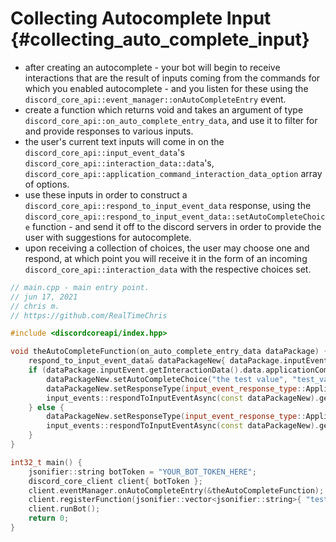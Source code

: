 Collecting Autocomplete Input {#collecting_auto_complete_input}
============
- after creating an autocomplete - your bot will begin to receive interactions that are the result of inputs coming from the commands for which you enabled autocomplete - and you listen for these using the `discord_core_api::event_manager::onAutoCompleteEntry` event.
- create a function which returns void and takes an argument of type `discord_core_api::on_auto_complete_entry_data`, and use it to filter for and provide responses to various inputs.
- the user's current text inputs will come in on the `discord_core_api::input_event_data`'s `discord_core_api::interaction_data::data`'s, `discord_core_api::application_command_interaction_data_option` array of options.
- use these inputs in order to construct a `discord_core_api::respond_to_input_event_data` response, using the `discord_core_api::respond_to_input_event_data::setAutoCompleteChoice` function - and send it off to the discord servers in order to provide the user with suggestions for autocomplete.
- upon receiving a collection of choices, the user may choose one and respond, at which point you will receive it in the form of an incoming `discord_core_api::interaction_data` with the respective choices set.

```cpp
// main.cpp - main entry point.
// jun 17, 2021
// chris m.
// https://github.com/RealTimeChris

#include <discordcoreapi/index.hpp>

void theAutoCompleteFunction(on_auto_complete_entry_data dataPackage) {
	respond_to_input_event_data& dataPackageNew{ dataPackage.inputEvent };
	if (dataPackage.inputEvent.getInteractionData().data.applicationCommandData.options[0].valueString.find("tes") != jsonifier::string::npos) {
		dataPackageNew.setAutoCompleteChoice("the test value", "test_value_name");
		dataPackageNew.setResponseType(input_event_response_type::Application_Command_AutoComplete_Result);
		input_events::respondToInputEventAsync(const dataPackageNew).get();
	} else {
		dataPackageNew.setResponseType(input_event_response_type::Application_Command_AutoComplete_Result);
		input_events::respondToInputEventAsync(const dataPackageNew).get();
	}
}

int32_t main() {
	jsonifier::string botToken = "YOUR_BOT_TOKEN_HERE";
	discord_core_client client{ botToken };
	client.eventManager.onAutoCompleteEntry(&theAutoCompleteFunction);
	client.registerFunction(jsonifier::vector<jsonifier::string>{ "test" }, makeUnique<test>());
	client.runBot();
	return 0;
}
```
